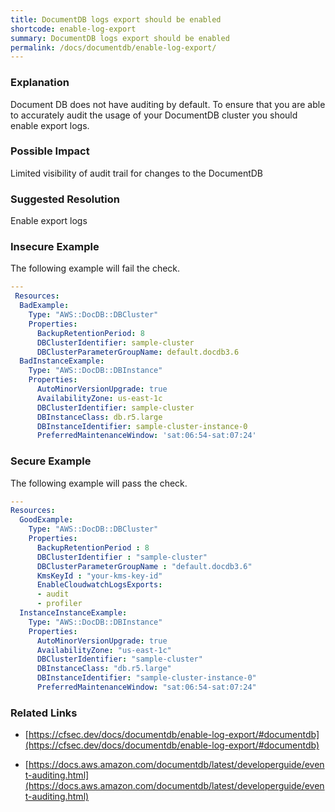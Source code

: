 ```yaml
---
title: DocumentDB logs export should be enabled
shortcode: enable-log-export
summary: DocumentDB logs export should be enabled 
permalink: /docs/documentdb/enable-log-export/
---
```


### Explanation

Document DB does not have auditing by default. To ensure that you are able to accurately audit the usage of your DocumentDB cluster you should enable export logs.

### Possible Impact
Limited visibility of audit trail for changes to the DocumentDB

### Suggested Resolution
Enable export logs


### Insecure Example

The following example will fail the  check.

```yaml
---
 Resources:
  BadExample:
    Type: "AWS::DocDB::DBCluster"
    Properties:
      BackupRetentionPeriod: 8
      DBClusterIdentifier: sample-cluster
      DBClusterParameterGroupName: default.docdb3.6
  BadInstanceExample:
    Type: "AWS::DocDB::DBInstance"
    Properties:
      AutoMinorVersionUpgrade: true
      AvailabilityZone: us-east-1c
      DBClusterIdentifier: sample-cluster
      DBInstanceClass: db.r5.large
      DBInstanceIdentifier: sample-cluster-instance-0
      PreferredMaintenanceWindow: 'sat:06:54-sat:07:24'

```



### Secure Example

The following example will pass the  check.

```yaml
---
Resources:
  GoodExample:
    Type: "AWS::DocDB::DBCluster"
    Properties:
      BackupRetentionPeriod : 8
      DBClusterIdentifier : "sample-cluster"
      DBClusterParameterGroupName : "default.docdb3.6"
      KmsKeyId : "your-kms-key-id"
      EnableCloudwatchLogsExports:
      - audit
      - profiler
  InstanceInstanceExample:
    Type: "AWS::DocDB::DBInstance"
    Properties:
      AutoMinorVersionUpgrade: true
      AvailabilityZone: "us-east-1c"
      DBClusterIdentifier: "sample-cluster"
      DBInstanceClass: "db.r5.large"
      DBInstanceIdentifier: "sample-cluster-instance-0"
      PreferredMaintenanceWindow: "sat:06:54-sat:07:24"

```




### Related Links


- [https://cfsec.dev/docs/documentdb/enable-log-export/#documentdb](https://cfsec.dev/docs/documentdb/enable-log-export/#documentdb)

- [https://docs.aws.amazon.com/documentdb/latest/developerguide/event-auditing.html](https://docs.aws.amazon.com/documentdb/latest/developerguide/event-auditing.html)



